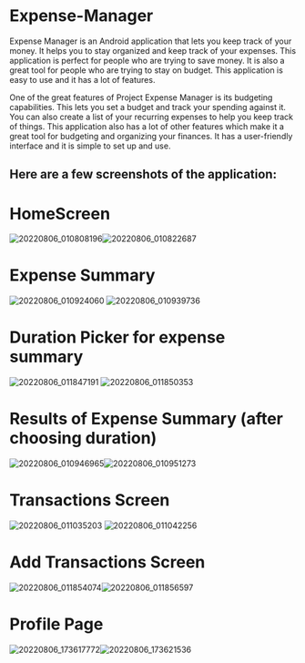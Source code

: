 # Expense-Manager

Expense Manager is an Android application that lets you keep track of your money. It helps you to stay organized and keep track of your expenses. This application is perfect for people who are trying to save money. It is also a great tool for people who are trying to stay on budget. This application is easy to use and it has a lot of features.

One of the great features of Project Expense Manager is its budgeting capabilities. This lets you set a budget and track your spending against it. You can also create a list of your recurring expenses to help you keep track of things. This application also has a lot of other features which make it a great tool for budgeting and organizing your finances. It has a user-friendly interface and it is simple to set up and use.

## Here are a few screenshots of the application:

# HomeScreen

![20220806_010808196](https://user-images.githubusercontent.com/87373273/183149715-96fc9f4c-b3fb-4ea8-bc6e-31e3a8915c0b.png)![20220806_010822687](https://user-images.githubusercontent.com/87373273/183149730-fa51bf57-6a99-469a-8435-2545b2a795fa.png)

# Expense Summary

![20220806_010924060](https://user-images.githubusercontent.com/87373273/183149643-9c420eba-4e78-4093-999c-0ee2294e71b0.png)
![20220806_010939736](https://user-images.githubusercontent.com/87373273/183149655-fadfe83f-5807-44b7-9f56-7b4a3a9cd91d.png)

# Duration Picker for expense summary

![20220806_011847191](https://user-images.githubusercontent.com/87373273/183150526-ab4523ea-0677-44c5-bd79-62c58aef26aa.png)
![20220806_011850353](https://user-images.githubusercontent.com/87373273/183150531-ded70a93-c506-4ab3-ab0e-26c0dd3f30f9.png)

# Results of Expense Summary (after choosing duration)

![20220806_010946965](https://user-images.githubusercontent.com/87373273/183149861-1e79b228-fa5d-4dc3-af06-9a52187f7b23.png)![20220806_010951273](https://user-images.githubusercontent.com/87373273/183149880-567fe44b-1bee-4eb8-a27e-fe64d66c9c77.png)

# Transactions Screen

![20220806_011035203](https://user-images.githubusercontent.com/87373273/183149926-3f7cb701-daa2-4d27-8ca7-5ac892738552.png)
![20220806_011042256](https://user-images.githubusercontent.com/87373273/183149940-03940d73-67b6-4017-af30-058c9f403e69.png)

# Add Transactions Screen

![20220806_011854074](https://user-images.githubusercontent.com/87373273/183150454-418186fb-28eb-4bce-bfb6-feefffae2e98.png)![20220806_011856597](https://user-images.githubusercontent.com/87373273/183150459-efd5d7ac-2b72-4cf4-8c0d-d67663537615.png)

# Profile Page

![20220806_173617772](https://user-images.githubusercontent.com/87373273/183248287-8c9f63ab-8ad0-4d4b-87bf-d9b909708d81.png)![20220806_173621536](https://user-images.githubusercontent.com/87373273/183248291-7bf3f65a-c21d-49f6-9a57-e2c26d588e71.png)


